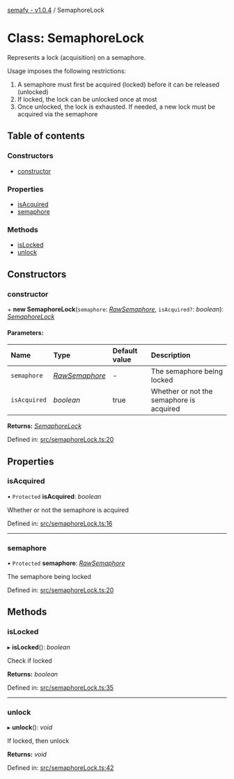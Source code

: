 [semafy - v1.0.4](../README.md) / SemaphoreLock

# Class: SemaphoreLock

Represents a lock (acquisition) on a semaphore.

Usage imposes the following restrictions:
1. A semaphore must first be acquired (locked) before it can be released (unlocked)
1. If locked, the lock can be unlocked once at most
1. Once unlocked, the lock is exhausted. If needed, a new lock must be acquired via the semaphore

## Table of contents

### Constructors

- [constructor](semaphorelock.md#constructor)

### Properties

- [isAcquired](semaphorelock.md#isacquired)
- [semaphore](semaphorelock.md#semaphore)

### Methods

- [isLocked](semaphorelock.md#islocked)
- [unlock](semaphorelock.md#unlock)

## Constructors

### constructor

\+ **new SemaphoreLock**(`semaphore`: [*RawSemaphore*](rawsemaphore.md), `isAcquired?`: *boolean*): [*SemaphoreLock*](semaphorelock.md)

#### Parameters:

| Name | Type | Default value | Description |
| :------ | :------ | :------ | :------ |
| `semaphore` | [*RawSemaphore*](rawsemaphore.md) | - | The semaphore being locked |
| `isAcquired` | *boolean* | true | Whether or not the semaphore is acquired |

**Returns:** [*SemaphoreLock*](semaphorelock.md)

Defined in: [src/semaphoreLock.ts:20](https://github.com/havelessbemore/semafy/blob/c0263a3/src/semaphoreLock.ts#L20)

## Properties

### isAcquired

• `Protected` **isAcquired**: *boolean*

Whether or not the semaphore is acquired

Defined in: [src/semaphoreLock.ts:16](https://github.com/havelessbemore/semafy/blob/c0263a3/src/semaphoreLock.ts#L16)

___

### semaphore

• `Protected` **semaphore**: [*RawSemaphore*](rawsemaphore.md)

The semaphore being locked

Defined in: [src/semaphoreLock.ts:20](https://github.com/havelessbemore/semafy/blob/c0263a3/src/semaphoreLock.ts#L20)

## Methods

### isLocked

▸ **isLocked**(): *boolean*

Check if locked

**Returns:** *boolean*

Defined in: [src/semaphoreLock.ts:35](https://github.com/havelessbemore/semafy/blob/c0263a3/src/semaphoreLock.ts#L35)

___

### unlock

▸ **unlock**(): *void*

If locked, then unlock

**Returns:** *void*

Defined in: [src/semaphoreLock.ts:42](https://github.com/havelessbemore/semafy/blob/c0263a3/src/semaphoreLock.ts#L42)
